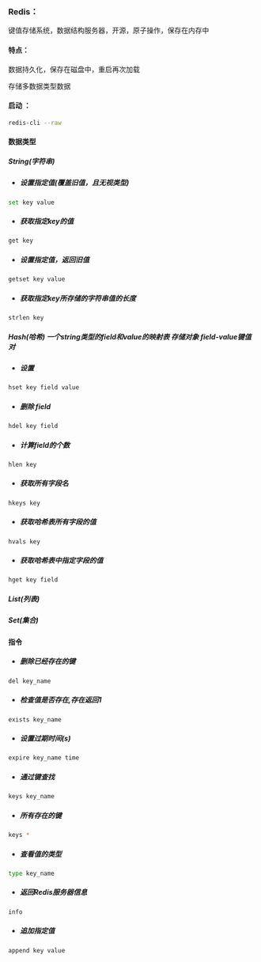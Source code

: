 ### Redis：

键值存储系统，数据结构服务器，开源，原子操作，保存在内存中

#### 特点：

数据持久化，保存在磁盘中，重启再次加载

存储多数据类型数据

#### 启动 ：

```bash
redis-cli --raw
```

#### 数据类型

##### String(字符串) 

* ##### 设置指定值(覆盖旧值，且无视类型)

```bash
set key value
```

* ##### 获取指定key的值

```bash
get key
```

* ##### 设置指定值，返回旧值

```bash
getset key value
```

* ##### 获取指定key所存储的字符串值的长度

```bash
strlen key 
```

##### Hash(哈希)  一个string类型的field和value的映射表 存储对象  field-value键值对

* ##### 设置

```bash
hset key field value
```

* ##### 删除 field

```bash
hdel key field
```

* ##### 计算field的个数

```bash
hlen key
```

* ##### 获取所有字段名

```bash
hkeys key
```

* ##### 获取哈希表所有字段的值

```bash
hvals key
```

* ##### 获取哈希表中指定字段的值

```bash
hget key field
```

##### List(列表)

##### Set(集合)

#### 指令

* ##### 删除已经存在的键	

```bash
del key_name 
```

* ##### 检查值是否存在,存在返回1

```bash
exists key_name
```

* ##### 设置过期时间(s)

```bash
expire key_name time
```

* ##### 通过键查找

```bash
keys key_name 
```

* ##### 所有存在的键	

```bash
keys *
```

* ##### 查看值的类型

```bash
type key_name
```

* ##### 返回Redis服务器信息

```bash
info 
```

* ##### 追加指定值

```bash
append key value 
```
